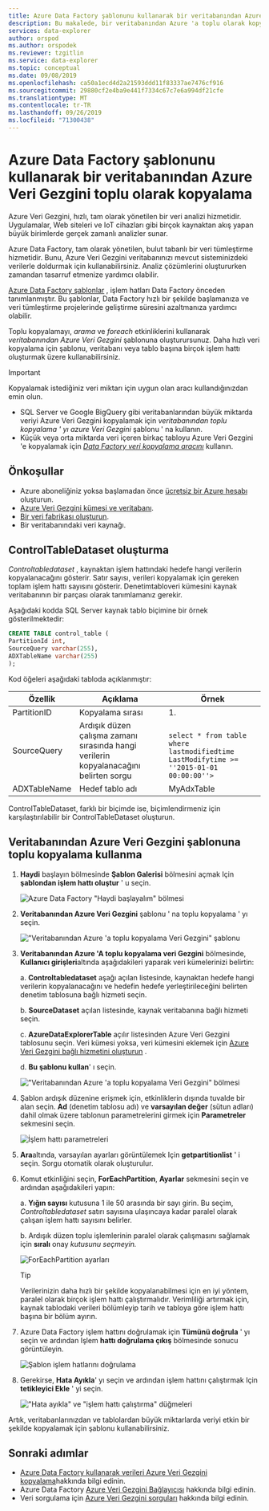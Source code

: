 ```yaml
---
title: Azure Data Factory şablonunu kullanarak bir veritabanından Azure Veri Gezgini toplu olarak kopyalama
description: Bu makalede, bir veritabanından Azure 'a toplu olarak kopyalamak için bir Azure Data Factory şablonu kullanmayı öğreneceksiniz Veri Gezgini
services: data-explorer
author: orspod
ms.author: orspodek
ms.reviewer: tzgitlin
ms.service: data-explorer
ms.topic: conceptual
ms.date: 09/08/2019
ms.openlocfilehash: ca50a1ecd4d2a21593ddd11f83337ae7476cf916
ms.sourcegitcommit: 29880cf2e4ba9e441f7334c67c7e6a994df21cfe
ms.translationtype: MT
ms.contentlocale: tr-TR
ms.lasthandoff: 09/26/2019
ms.locfileid: "71300438"
---
```

# <a name="copy-in-bulk-from-a-database-to-azure-data-explorer-by-using-the-azure-data-factory-template"></a>Azure Data Factory şablonunu kullanarak bir veritabanından Azure Veri Gezgini toplu olarak kopyalama 

Azure Veri Gezgini, hızlı, tam olarak yönetilen bir veri analizi hizmetidir. Uygulamalar, Web siteleri ve IoT cihazları gibi birçok kaynaktan akış yapan büyük birimlerde gerçek zamanlı analizler sunar. 

Azure Data Factory, tam olarak yönetilen, bulut tabanlı bir veri tümleştirme hizmetidir. Bunu, Azure Veri Gezgini veritabanınızı mevcut sisteminizdeki verilerle doldurmak için kullanabilirsiniz. Analiz çözümlerini oluştururken zamandan tasarruf etmenize yardımcı olabilir. 

[Azure Data Factory şablonlar](/azure/data-factory/solution-templates-introduction) , işlem hatları Data Factory önceden tanımlanmıştır. Bu şablonlar, Data Factory hızlı bir şekilde başlamanıza ve veri tümleştirme projelerinde geliştirme süresini azaltmanıza yardımcı olabilir. 

Toplu kopyalamayı, *arama* ve *foreach* etkinliklerini kullanarak *veritabanından Azure Veri Gezgini* şablonuna oluşturursunuz. Daha hızlı veri kopyalama için şablonu, veritabanı veya tablo başına birçok işlem hattı oluşturmak üzere kullanabilirsiniz. 

> [!IMPORTANT]
> Kopyalamak istediğiniz veri miktarı için uygun olan aracı kullandığınızdan emin olun.
> * SQL Server ve Google BigQuery gibi veritabanlarından büyük miktarda veriyi Azure Veri Gezgini kopyalamak için *veritabanından toplu kopyalama ' yı azure Veri Gezgini* şablonu ' na kullanın. 
> * Küçük veya orta miktarda veri içeren birkaç tabloyu Azure Veri Gezgini 'e kopyalamak için [*Data Factory veri kopyalama aracını*](data-factory-load-data.md) kullanın. 

## <a name="prerequisites"></a>Önkoşullar

* Azure aboneliğiniz yoksa başlamadan önce [ücretsiz bir Azure hesabı](https://azure.microsoft.com/free/) oluşturun.
* [Azure Veri Gezgini kümesi ve veritabanı](create-cluster-database-portal.md).
* [Bir veri fabrikası oluşturun](data-factory-load-data.md#create-a-data-factory).
* Bir veritabanındaki veri kaynağı.

## <a name="create-controltabledataset"></a>ControlTableDataset oluşturma

*Controltabledataset* , kaynaktan işlem hattındaki hedefe hangi verilerin kopyalanacağını gösterir. Satır sayısı, verileri kopyalamak için gereken toplam işlem hattı sayısını gösterir. Denetimtabloveri kümesini kaynak veritabanının bir parçası olarak tanımlamanız gerekir.

Aşağıdaki kodda SQL Server kaynak tablo biçimine bir örnek gösterilmektedir:
    
```sql   
CREATE TABLE control_table (
PartitionId int,
SourceQuery varchar(255),
ADXTableName varchar(255)
);
```

Kod öğeleri aşağıdaki tabloda açıklanmıştır:

|Özellik  |Açıklama  | Örnek
|---------|---------| ---------|
|PartitionID   |  Kopyalama sırası | 1\.  |  
|SourceQuery   |  Ardışık düzen çalışma zamanı sırasında hangi verilerin kopyalanacağını belirten sorgu | <br>`select * from table where lastmodifiedtime  LastModifytime >= ''2015-01-01 00:00:00''>` </br>    
|ADXTableName  |  Hedef tablo adı | MyAdxTable       |  

ControlTableDataset, farklı bir biçimde ise, biçimlendirmeniz için karşılaştırılabilir bir ControlTableDataset oluşturun.

## <a name="use-the-bulk-copy-from-database-to-azure-data-explorer-template"></a>Veritabanından Azure Veri Gezgini şablonuna toplu kopyalama kullanma

1. **Haydi** başlayın bölmesinde **Şablon Galerisi** bölmesini açmak Için **şablondan işlem hattı oluştur** ' u seçin.

    ![Azure Data Factory "Haydi başlayalım" bölmesi](media/data-factory-template/adf-get-started.png)

1. **Veritabanından Azure Veri Gezgini** şablonu ' na toplu kopyalama ' yı seçin.
 
    !["Veritabanından Azure 'a toplu kopyalama Veri Gezgini" şablonu](media/data-factory-template/pipeline-from-template.png)

1.  **Veritabanından Azure 'A toplu kopyalama veri Gezgini** bölmesinde, **Kullanıcı girişleri**altında aşağıdakileri yaparak veri kümelerinizi belirtin: 

    a. **Controltabledataset** aşağı açılan listesinde, kaynaktan hedefe hangi verilerin kopyalanacağını ve hedefin hedefe yerleştirileceğini belirten denetim tablosuna bağlı hizmeti seçin. 

    b. **SourceDataset** açılan listesinde, kaynak veritabanına bağlı hizmeti seçin. 

    c. **AzureDataExplorerTable** açılır listesinden Azure Veri Gezgini tablosunu seçin. Veri kümesi yoksa, veri kümesini eklemek için [Azure Veri Gezgini bağlı hizmetini oluşturun](data-factory-load-data.md#create-the-azure-data-explorer-linked-service) .

    d. **Bu şablonu kullan**' ı seçin.

    !["Veritabanından Azure 'a toplu kopyalama Veri Gezgini" bölmesi](media/data-factory-template/configure-bulk-copy-adx-template.png)

1. Şablon ardışık düzenine erişmek için, etkinliklerin dışında tuvalde bir alan seçin. **Ad** (denetim tablosu adı) ve **varsayılan değer** (sütun adları) dahil olmak üzere tablonun parametrelerini girmek için **Parametreler** sekmesini seçin.

    ![İşlem hattı parametreleri](media/data-factory-template/pipeline-parameters.png)

1.  **Ara**altında, varsayılan ayarları görüntülemek Için **getpartitionlist** ' i seçin. Sorgu otomatik olarak oluşturulur.
1.  Komut etkinliğini seçin, **ForEachPartition**, **Ayarlar** sekmesini seçin ve ardından aşağıdakileri yapın:

    a. **Yığın sayısı** kutusuna 1 ile 50 arasında bir sayı girin. Bu seçim, *Controltabledataset* satırı sayısına ulaşıncaya kadar paralel olarak çalışan işlem hattı sayısını belirler. 

    b. Ardışık düzen toplu işlemlerinin paralel olarak çalışmasını sağlamak için **sıralı** onay *kutusunu seçmeyin.*

    ![ForEachPartition ayarları](media/data-factory-template/foreach-partition-settings.png)

    > [!TIP]
    > Verilerinizin daha hızlı bir şekilde kopyalanabilmesi için en iyi yöntem, paralel olarak birçok işlem hattı çalıştırmalıdır. Verimliliği artırmak için, kaynak tablodaki verileri bölümleyip tarih ve tabloya göre işlem hattı başına bir bölüm ayırın.

1. Azure Data Factory işlem hattını doğrulamak için **Tümünü doğrula** ' yı seçin ve ardından Işlem **hattı doğrulama çıkış** bölmesinde sonucu görüntüleyin.

    ![Şablon işlem hatlarını doğrulama](media/data-factory-template/validate-template-pipelines.png)

1. Gerekirse, **Hata Ayıkla**' yı seçin ve ardından işlem hattını çalıştırmak Için **tetikleyici Ekle** ' yi seçin.

    !["Hata ayıkla" ve "işlem hattı çalıştırma" düğmeleri](media/data-factory-template/trigger-run-of-pipeline.png)    

Artık, veritabanlarınızdan ve tablolardan büyük miktarlarda veriyi etkin bir şekilde kopyalamak için şablonu kullanabilirsiniz.

## <a name="next-steps"></a>Sonraki adımlar

* [Azure Data Factory kullanarak verileri Azure Veri Gezgini kopyalama](data-factory-load-data.md)hakkında bilgi edinin.
* Azure Data Factory [Azure Veri Gezgini Bağlayıcısı](/azure/data-factory/connector-azure-data-explorer) hakkında bilgi edinin.
* Veri sorgulama için [Azure Veri Gezgini sorguları](/azure/data-explorer/web-query-data) hakkında bilgi edinin.






